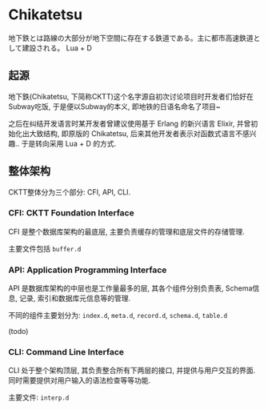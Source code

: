 # Chikatetsu

地下鉄とは路線の大部分が地下空間に存在する鉄道である。主に都市高速鉄道として建設される。 Lua + D

## 起源

地下鉄(Chikatetsu, 下简称CKTT)这个名字源自初次讨论项目时开发者们恰好在Subway吃饭, 于是便以Subway的本义, 即地铁的日语名命名了项目~

之后在纠结开发语言时某开发者曾建议使用基于 Erlang 的新兴语言 Elixir, 并曾初始化出大致结构, 即原版的 Chikatetsu, 后来其他开发者表示对函数式语言不感兴趣.. 于是转向采用 Lua + D 的方式.

## 整体架构

CKTT整体分为三个部分: CFI, API, CLI.

### CFI: CKTT Foundation Interface

CFI 是整个数据库架构的最底层, 主要负责缓存的管理和底层文件的存储管理.

主要文件包括 `buffer.d`

### API: Application Programming Interface

API 是数据库架构的中层也是工作量最多的层, 其各个组件分别负责表, Schema信息, 记录, 索引和数据库元信息等的管理.

不同的组件主要划分为: `index.d`, `meta.d`, `record.d`, `schema.d`, `table.d`

(todo)

### CLI: Command Line Interface

CLI 处于整个架构顶层, 其负责整合所有下两层的接口, 并提供与用户交互的界面. 同时需要提供对用户输入的语法检查等等功能.

主要文件: `interp.d`
